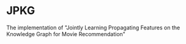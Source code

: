 # JPKG
The implementation of "Jointly Learning Propagating Features on the Knowledge Graph for Movie Recommendation"
